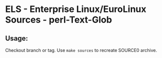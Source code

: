 # ELS - Enterprise Linux/EuroLinux Sources - perl-Text-Glob
 
## Usage:
  Checkout branch or tag. Use `make sources` to recreate  SOURCE0 archive.
